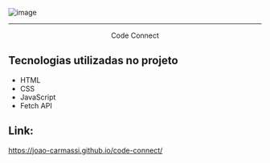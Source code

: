 ![image](https://github.com/user-attachments/assets/3fff8d4d-404c-4509-bf25-d0980e72ffa3)

<hr>

<p align="center">Code Connect</p>

## Tecnologias utilizadas no projeto
* HTML
* CSS
* JavaScript
* Fetch API

## Link:
https://joao-carmassi.github.io/code-connect/
